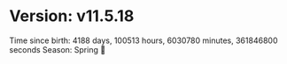 # Version: v11.5.18
Time since birth: 4188 days, 100513 hours, 6030780 minutes, 361846800 seconds
Season: Spring 🌸
